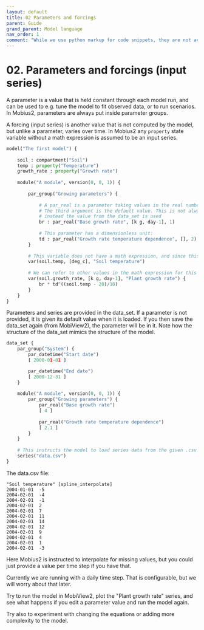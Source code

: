 ```yaml
---
layout: default
title: 02 Parameters and forcings
parent: Guide
grand_parent: Model language
nav_order: 1
comment: "While we use python markup for code snippets, they are not actually python, it just creates convenient coloring for this format."
---
```


# 02. Parameters and forcings (input series)

A parameter is a value that is held constant through each model run, and can be used to e.g. tune the model to fit observed data, or to run scenarios. In Mobius2, parameters are always put inside parameter groups.

A forcing (input series) is another value that is not computed by the model, but unlike a parameter, varies over time. In Mobius2 any `property` state variable without a math expression is assumed to be an input series.

```python
model("The first model") {
	
	soil : compartment("Soil")
	temp : property("Temperature")
	growth_rate : property("Growth rate")
	
	module("A module", version(0, 0, 1)) {
		
		par_group("Growing parameters") {
			
			# A par_real is a parameter taking values in the real number line.
			# The third argument is the default value. This is not always the value that is used when the model is run, 
			# instead the value from the data_set is used
			br : par_real("Base growth rate", [k g, day-1], 1)
			
			# This parameter has a dimensionless unit:
			td : par_real("Growth rate temperature dependence", [], 2)
		}
		
		# This variable does not have a math expression, and since this is the only module, it can't be declared with one anywhere else either. It must therefore be a forcing.
		var(soil.temp, [deg_c], "Soil temperature")
		
		# We can refer to other values in the math expression for this variable:
		var(soil.growth_rate, [k g, day-1], "Plant growth rate") {
			br * td^((soil.temp - 20)/10)
		}
	}
}
```

Parameters and series are provided in the data_set. If a parameter is not provided, it is given its default value when it is loaded. If you then save the data_set again (from MobiView2), the parameter will be in it. Note how the structure of the data_set mimics the structure of the model.

```python
data_set {
	par_group("System") {
		par_datetime("Start date")
		[ 2000-01-01 ]

		par_datetime("End date")
		[ 2000-12-31 ]
	}
	
	module("A module", version(0, 0, 1)) {
		par_group("Growing parameters") {
			par_real("Base growth rate")
			[ 4 ]
			
			par_real("Growth rate temperature dependence")
			[ 2.1 ]
		}
	}
	
	# This instructs the model to load series data from the given .csv format. You can also use .xlsx files.
	series("data.csv")
}
```

The data.csv file:

```
"Soil temperature" [spline_interpolate]
2004-01-01	-5
2004-02-01	-4
2004-02-01	-1
2004-02-01	2
2004-02-01	7
2004-02-01	11
2004-02-01	14
2004-02-01	12
2004-02-01	9
2004-02-01	4
2004-02-01	1
2004-02-01	-3
```

Here Mobius2 is instructed to interpolate for missing values, but you could just provide a value per time step if you have that.

Currently we are running with a daily time step. That is configurable, but we will worry about that later.

Try to run the model in MobiView2, plot the "Plant growth rate" series, and see what happens if you edit a parameter value and run the model again.

Try also to experiment with changing the equations or adding more complexity to the model.
